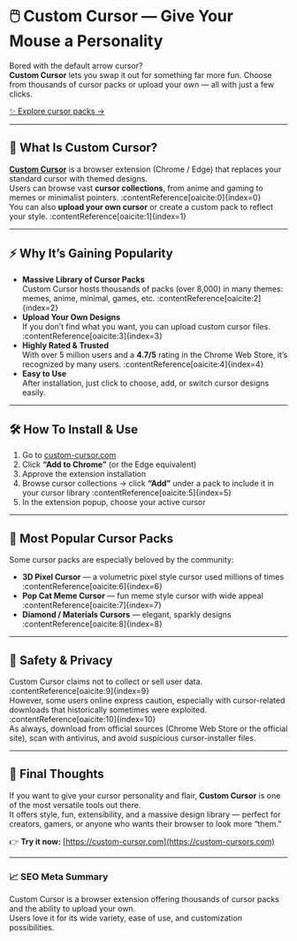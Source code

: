 # 🖱️ Custom Cursor — Give Your Mouse a Personality

Bored with the default arrow cursor?  
**Custom Cursor** lets you swap it out for something far more fun. Choose from thousands of cursor packs or upload your own — all with just a few clicks.

[✨ Explore cursor packs →](https://custom-cursors.com)

---

## 🎨 What Is Custom Cursor?

**[Custom Cursor](https://custom-cursors.com)** is a browser extension (Chrome / Edge) that replaces your standard cursor with themed designs.  
Users can browse vast **cursor collections**, from anime and gaming to memes or minimalist pointers. :contentReference[oaicite:0]{index=0}  
You can also **upload your own cursor** or create a custom pack to reflect your style. :contentReference[oaicite:1]{index=1}

---

## ⚡ Why It’s Gaining Popularity

- **Massive Library of Cursor Packs**  
  Custom Cursor hosts thousands of packs (over 8,000) in many themes: memes, anime, minimal, games, etc. :contentReference[oaicite:2]{index=2}  
- **Upload Your Own Designs**  
  If you don’t find what you want, you can upload custom cursor files. :contentReference[oaicite:3]{index=3}  
- **Highly Rated & Trusted**  
  With over 5 million users and a **4.7/5** rating in the Chrome Web Store, it’s recognized by many users. :contentReference[oaicite:4]{index=4}  
- **Easy to Use**  
  After installation, just click to choose, add, or switch cursor designs easily.

---

## 🛠 How To Install & Use

1. Go to [custom-cursor.com](https://custom-cursors.com)  
2. Click **“Add to Chrome”** (or the Edge equivalent)  
3. Approve the extension installation  
4. Browse cursor collections → click **“Add”** under a pack to include it in your cursor library :contentReference[oaicite:5]{index=5}  
5. In the extension popup, choose your active cursor  

---

## 🌈 Most Popular Cursor Packs

Some cursor packs are especially beloved by the community:  
- **3D Pixel Cursor** — a volumetric pixel style cursor used millions of times :contentReference[oaicite:6]{index=6}  
- **Pop Cat Meme Cursor** — fun meme style cursor with wide appeal :contentReference[oaicite:7]{index=7}  
- **Diamond / Materials Cursors** — elegant, sparkly designs :contentReference[oaicite:8]{index=8}  

---

## 🔐 Safety & Privacy

Custom Cursor claims not to collect or sell user data. :contentReference[oaicite:9]{index=9}  
However, some users online express caution, especially with cursor-related downloads that historically sometimes were exploited. :contentReference[oaicite:10]{index=10}  
As always, download from official sources (Chrome Web Store or the official site), scan with antivirus, and avoid suspicious cursor-installer files.

---

## 🚀 Final Thoughts

If you want to give your cursor personality and flair, **Custom Cursor** is one of the most versatile tools out there.  
It offers style, fun, extensibility, and a massive design library — perfect for creators, gamers, or anyone who wants their browser to look more “them.”

👉 **Try it now:** [https://custom-cursor.com](https://custom-cursors.com)

---

### 📈 SEO Meta Summary  
Custom Cursor is a browser extension offering thousands of cursor packs and the ability to upload your own.  
Users love it for its wide variety, ease of use, and customization possibilities.
